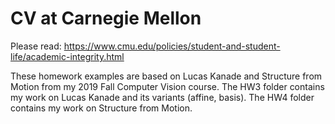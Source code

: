 # CV at Carnegie Mellon
Please read: https://www.cmu.edu/policies/student-and-student-life/academic-integrity.html

These homework examples are based on Lucas Kanade and Structure from Motion from my 2019 Fall Computer Vision course. The HW3 folder contains my work on Lucas Kanade and its variants (affine, basis). The HW4 folder contains my work on Structure from Motion.
